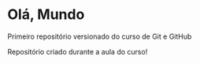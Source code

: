 # Olá, Mundo
 Primeiro repositório versionado do curso de Git e GitHub

Repositório criado durante a aula do curso!
